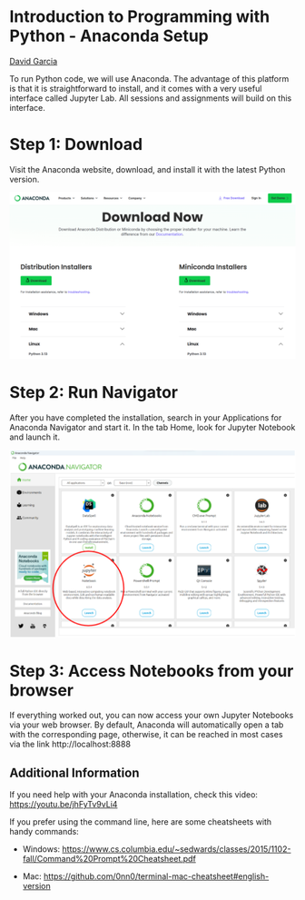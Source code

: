 # Introduction to Programming with Python - Anaconda Setup
[David Garcia](http://dgarcia.eu)

To run Python code, we will use Anaconda. The advantage of this platform is that it is straightforward to install, and it comes with a very useful interface called Jupyter Lab. All sessions and assignments will build on this interface.

# Step 1: Download

Visit the Anaconda website, download, and install it with the latest Python version.

![](Download.png)


# Step 2: Run Navigator

After you have completed the installation, search in your Applications for Anaconda Navigator and start it. In the tab Home, look for Jupyter Notebook and launch it.

![](Navigator.png)

# Step 3: Access Notebooks from your browser

If everything worked out, you can now access your own Jupyter Notebooks via your web browser. By default, Anaconda will automatically open a tab with the corresponding page, otherwise, it can be reached in most cases via the link http://localhost:8888



## Additional Information


If you need help with your Anaconda installation, check this video: https://youtu.be/jhFyTv9vLi4

If you prefer using the command line, here are some cheatsheets with handy commands:

- Windows: https://www.cs.columbia.edu/~sedwards/classes/2015/1102-fall/Command%20Prompt%20Cheatsheet.pdf

- Mac: https://github.com/0nn0/terminal-mac-cheatsheet#english-version

